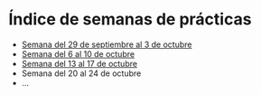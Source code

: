 # Índice de semanas de prácticas
- [Semana del 29 de septiembre al 3 de octubre](Semana_2025_9_29_2025_10_03.md)
- [Semana del 6 al 10 de octubre](Semana_2025_10_06_2025_10_10.md)
- [Semana del 13 al 17 de octubre](Semana_2025_10_13_2025_10_17.md)
- Semana del 20 al 24 de octubre
- ...
